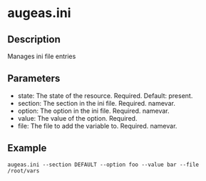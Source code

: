 # augeas.ini

## Description

Manages ini file entries

## Parameters

* state: The state of the resource. Required. Default: present.
* section: The section in the ini file. Required. namevar.
* option: The option in the ini file. Required. namevar.
* value: The value of the option. Required.
* file: The file to add the variable to. Required. namevar.

## Example

```shell
augeas.ini --section DEFAULT --option foo --value bar --file /root/vars
```


